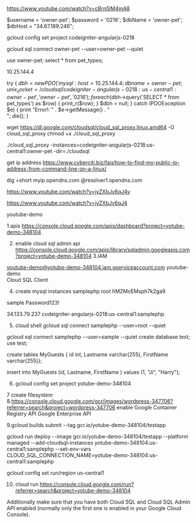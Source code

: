 https://www.youtube.com/watch?v=cBrn5IM4mA8

$username = 'owner-pet';
$password = '0216';
$dbName = 'owner-pet';
$dbHost = "34.67.189.246";

gcloud config set project codeigniter-angularjs-0218

gcloud sql connect owner-pet --user=owner-pet --quiet

use owner-pet;
select * from pet_types;


10.25.144.4

try {
    $dbh = new PDO('mysql:host=10.25.144.4;dbname=owner-pet;unix_socket=/cloudsql/codeigniter-angularjs-0218:us-central1:owner-pet', 'owner-pet', '0216');
    foreach($dbh->query('SELECT * from pet_types') as $row) {
        print_r($row);
    }
    $dbh = null;
} catch (PDOException $e) {
    print "Error!: " . $e->getMessage() . "<br/>";
    die();
}


wget https://dl.google.com/cloudsql/cloud_sql_proxy.linux.amd64 -O cloud_sql_proxy
chmod +x ./cloud_sql_proxy
 
./cloud_sql_proxy -instances=codeigniter-angularjs-0218:us-central1:owner-pet -dir=./cloudsql



get ip address
https://www.cyberciti.biz/faq/how-to-find-my-public-ip-address-from-command-line-on-a-linux/

dig +short myip.opendns.com @resolver1.opendns.com


https://www.youtube.com/watch?v=jvZXbJv6qJ4y


https://www.youtube.com/watch?v=jvZXbJv6qJ4

youtube-demo

1.apis
https://console.cloud.google.com/apis/dashboard?project=yotube-demo-348104

2. enable cloud sql admin api
https://console.cloud.google.com/apis/library/sqladmin.googleapis.com?project=yotube-demo-348104
3.IAM 

youtube-demo@yotube-demo-348104.iam.gserviceaccount.com	youtube-demo	
Cloud SQL Client

4. create mysql instances
samplephp
root
hM2MoEMsph7k2ga9

sample
Password123!


34.133.79.237
codeigniter-angularjs-0218:us-central1:samplephp

5. cloud shell
 gcloud sql connect samplephp --user=root --quiet

 gcloud sql connect samplephp --user=sample --quiet
create database test;
use test;

 create tables MyGuests { id int, Lastname varchar(255), FirstName varchar(255)};

 insert into MyGuests (id, Lastname, FirstName ) values (1, "Ji", "Harry");


 6. gcloud config set project yotube-demo-348104

 7 create filesystem
 8.https://console.cloud.google.com/gcr/images/wordpress-347706?referrer=search&project=wordpress-347706
 enable Google Container Registry API
Google Enterprise API

9.gcloud builds submit --tag gcr.io/yotube-demo-348104/testapp

gcloud run deploy --image gcr.io/yotube-demo-348104/testapp --platform managed --add-cloudsql-instances yotube-demo-348104:us-central1:samplephp --set-env-vars CLOUD_SQL_CONNECTION_NAME=yotube-demo-348104:us-central1:samplephp

  
  gcloud config set run/region us-central1

10. cloud run 
https://console.cloud.google.com/run?referrer=search&project=yotube-demo-348104


Additionally make sure that you have both Cloud SQL and Cloud SQL Admin API enabled (normally only the first one is enabled in your Google Cloud Console).